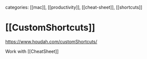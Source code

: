 categories: [[mac]], [[productivity]], [[cheat-sheet]], [[shortcuts]]

# [[CustomShortcuts]]

https://www.houdah.com/customShortcuts/

Work with [[CheatSheet]]